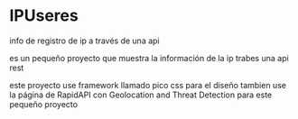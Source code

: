 # IPUseres
info de registro de ip a través de una api
 
es un pequeño proyecto que muestra la información de la ip trabes una api rest 
 
este proyecto use framework llamado pico css para el diseño 
tambien use la página de RapidAPI con Geolocation and Threat Detection para este pequeño proyecto 
